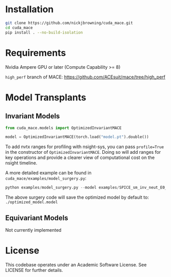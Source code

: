 
# Installation

```bash
git clone https://github.com/nickjbrowning/cuda_mace.git
cd cuda_mace
pip install . --no-build-isolation
```

# Requirements
Nvidia Ampere GPU or later (Compute Capability >= 8)

`high_perf` branch of MACE: https://github.com/ACEsuit/mace/tree/high_perf

# Model Transplants

## Invariant Models

```python
from cuda_mace.models import OptimizedInvariantMACE

model = OptimizedInvariantMACE(torch.load("model.pt").double())
```

To add nvtx ranges for profiling with nsight-sys, you can pass `profile=True` in the constructor of `OptimizedInvariantMACE`. Doing so will add ranges for key operations and provide a clearer view of computational cost on the nsight timeline.

A more detailed example can be found in `cuda_mace/examples/model_surgery.py`:

```python
python examples/model_surgery.py --model examples/SPICE_sm_inv_neut_E0_swa.model
```

The above surgery code will save the optimized model by default to: `./optimized_model.model`

## Equivariant Models

Not currently implemented

# License

This codebase operates under an Academic Software License. See LICENSE for further details.
